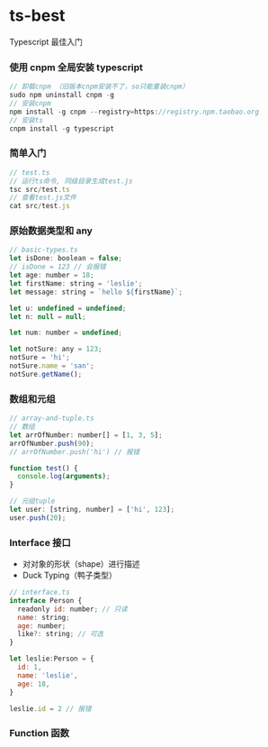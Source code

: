 # ts-best

Typescript 最佳入门

### 使用 cnpm 全局安装 typescript

```javascript
// 卸载cnpm （旧版本cnpm安装不了，so只能重装cnpm）
sudo npm uninstall cnpm -g
// 安装cnpm
npm install -g cnpm --registry=https://registry.npm.taobao.org
// 安装ts
cnpm install -g typescript
```

### 简单入门

```javascript
// test.ts
// 运行ts命令, 同级目录生成test.js
tsc src/test.ts
// 查看test.js文件
cat src/test.js
```

### 原始数据类型和 any

```javascript
// basic-types.ts
let isDone: boolean = false;
// isDone = 123 // 会报错
let age: number = 18;
let firstName: string = 'leslie';
let message: string = `hello ${firstName}`;

let u: undefined = undefined;
let n: null = null;

let num: number = undefined;

let notSure: any = 123;
notSure = 'hi';
notSure.name = 'san';
notSure.getName();
```

### 数组和元组

```javascript
// array-and-tuple.ts
// 数组
let arrOfNumber: number[] = [1, 3, 5];
arrOfNumber.push(90);
// arrOfNumber.push('hi') // 报错

function test() {
  console.log(arguments);
}

// 元组tuple
let user: [string, number] = ['hi', 123];
user.push(20);
```

### Interface 接口

- 对对象的形状（shape）进行描述
- Duck Typing（鸭子类型）

```javascript
// interface.ts
interface Person {
  readonly id: number; // 只读
  name: string;
  age: number;
  like?: string; // 可选
}

let leslie:Person = {
  id: 1,
  name: 'leslie',
  age: 18,
}

leslie.id = 2 // 报错
```

### Function 函数
